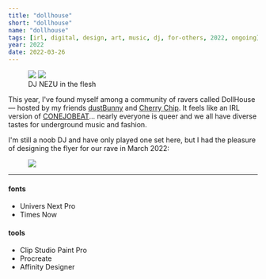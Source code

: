 ```yaml
---
title: "dollhouse"
short: "dollhouse"
name: "dollhouse"
tags: [irl, digital, design, art, music, dj, for-others, 2022, ongoing]
year: 2022
date: 2022-03-26
---
```


<figure>
  <div class="img2">
    <img src="{{ site.baseurl }}/assets/img/dollhouse-mel.jpg">
    <img src="{{ site.baseurl }}/assets/img/dollhouse-dj.jpg">
  </div>
  <figcaption>DJ NEZU in the flesh</figcaption>
</figure>

This year, I've found myself among a community of ravers called DollHouse — hosted by my friends [dustBunny](https://soundcloud.com/xxdustbunnyxy) and [Cherry Chip](https://soundcloud.com/christiearson). It feels like an IRL version of [CONEJOBEAT](/work/conejobeat)\.\.\. nearly everyone is queer and we all have diverse tastes for underground music and fashion.

I'm still a noob DJ and have only played one set here, but I had the pleasure of designing the flyer for our rave in March 2022:

<figure>
  <img src="{{ site.baseurl }}/assets/img/dollhouse-flyer.png">
  <!-- <figcaption>A mutant laying her eggs...</figcaption> -->
</figure>

* * *

#### fonts
- Univers Next Pro
- Times Now

#### tools
- Clip Studio Paint Pro
- Procreate
- Affinity Designer
